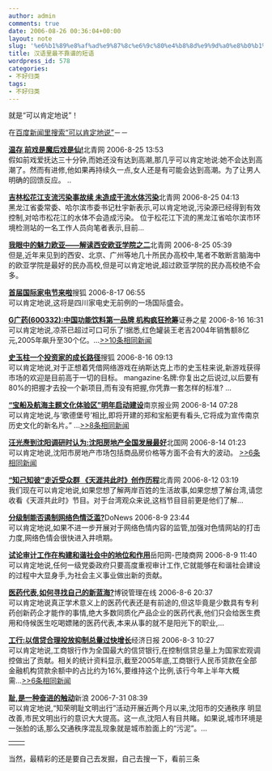 ```yaml
---
author: admin
comments: true
date: 2006-08-26 00:36:04+00:00
layout: note
slug: '%e6%b1%89%e8%af%ad%e9%87%8c%e6%9c%80%e4%b8%8d%e9%9d%a0%e8%b0%b1%e7%9a%84%e7%9f%ad%e8%af%ad'
title: 汉语里最不靠谱的短语
wordpress_id: 578
categories:
- 不好归类
tags:
- 不好归类
---
```


就是“可以肯定地说”！  
  
在[百度新闻里搜索“可以肯定地说”](http://news.baidu.com/ns?word=%22%BF%C9%D2%D4%BF%CF%B6%A8%B5%D8%CB%B5%2C%22&tn=news&from=news&ie=gb2312&bs=%22%BF%C9%D2%D4%BF%CF%B6%A8%B5%D8%CB%B5%2C%22&sr=0&cl=2&rn=20&ct=0)－－  
  
[**温存 前戏是魔后戏是仙!**](http://cache.sounews.ynet.com/cache2.aspx?url=68G74G74G70G3AG2FG2FG6CG61G64G79G2EG73G63G6FG6CG2EG63G6FG6DG2EG63G6EG2FG68G74G6DG6CG2FG32G30G30G36G2FG30G38G2FG30G30G34G30G30G36G30G30G32G5FG35G34G39G30G33G30G2EG73G68G74G6DG6CG)北青网 2006-8-25 13:53  
假如前戏爱抚达三十分钟,而她还没有达到高潮,那几乎可以肯定地说:她不会达到高潮了。然而有进修,他如果再持续久一点,女人还是有可能会达到高潮。为了让男人明确的回馈反应。 ..  
  
[**吉林松花江支流污染事故续 未造成干流水体污染**](http://cache.sounews.ynet.com/cache2.aspx?url=68G74G74G70G3AG2FG2FG6EG65G77G73G2EG73G6FG68G75G2EG63G6FG6DG2FG32G30G30G36G30G38G32G35G2FG6EG32G34G34G39G38G34G32G37G37G2EG73G68G74G6DG6CG)北青网 2006-8-25 04:13  
黑龙江省委常委、哈尔滨市委书记杜宇新表示,可以肯定地说,污染源已经得到有效控制,对哈市松花江的水体不会造成污染。 位于松花江下流的黑龙江省哈尔滨市环境检测站的一名工作人员向笔者表示,目前...  
  
[**我眼中的魅力欧亚——解读西安欧亚学院之二**](http://cache.sounews.ynet.com/cache2.aspx?url=68G74G74G70G3AG2FG2FG65G70G61G70G65G72G2EG68G6EG62G79G2EG63G6FG6DG2EG63G6EG2FG68G6EG72G62G2FG74G32G30G30G36G30G38G32G35G5FG36G33G32G32G35G37G2EG68G74G6DG)北青网 2006-8-25 05:39  
但是,近年来见到的西安、北京、广州等地几十所民办高校中,笔者不敢断言脑海中的欧亚学院是最好的民办高校,但是可以肯定地说,超过欧亚学院的民办高校绝不会多。  
  
[**首届国际家电节来啦**](http://news.sohu.com/20060817/n244840500.shtml)搜狐 2006-8-17 06:55  
可以肯定地说,这将是四川家电史无前例的一场国际盛会。   
  
[**G广药(600332):中国功能饮料第一品牌 机构疯狂抢筹**](http://resource.stockstar.com/stock/darticle.asp?id=SS,20060816,30435557&columnid=1033)证券之星 2006-8-16 16:31  
可以肯定地说,凉茶已超过可口可乐了!据悉,红色罐装王老吉2004年销售额8亿元,2005年飙升至30个亿。...[>>10条相同新闻](http://news.baidu.com/ns?word=%22%BF%C9%D2%D4%BF%CF%B6%A8%B5%D8%CB%B5%2C%22+cont:2848212456&cl=1&tn=news&rn=30)  
  
[**史玉柱一个投资家的成长路径**](http://news.sohu.com/20060816/n244821307.shtml)搜狐 2006-8-16 09:13  
可以肯定地说,对于正想着凭借网络游戏在纳斯达克上市的史玉柱来说,新游戏获得市场的欢迎是目前高于一切的目标。 mangazine·名牌:你复出之后说过,以后要有80%的把握才去投一个新项目,而有没有把握,你凭靠一套怎样的标准? ...  
  
[**“宝船及航海主题文化体验区”明年启动建设**](http://www.njnews.cn/w/ca799818.htm)南京报业网 2006-8-14 07:28  
可以肯定地说,与‘歌德堡号’相比,即将开建的郑和宝船更有看头,它将成为宣传南京历史文化的新名片。” ...[>>8条相同新闻](http://news.baidu.com/ns?word=%22%BF%C9%D2%D4%BF%CF%B6%A8%B5%D8%CB%B5%2C%22+cont:2742190290&cl=1&tn=news&rn=30)  
  
[**汪光焘到沈阳调研时认为:沈阳房地产全国发展最好**](http://newspaper.lndaily.com.cn/sdsb/200608/17547820060814.htm)北国网 2006-8-14 01:23  
可以肯定地说,沈阳市房地产市场包括商品房价格等方面不会有大的波动。 [>>6条相同新闻](http://news.baidu.com/ns?word=%22%BF%C9%D2%D4%BF%CF%B6%A8%B5%D8%CB%B5%2C%22+cont:1017276621&cl=1&tn=news&rn=30)  
  
[**“知己知彼”走近受众群 《天涯共此时》创作历程**](http://cache.sounews.ynet.com/cache2.aspx?url=68G74G74G70G3AG2FG2FG6DG65G64G69G61G2EG70G65G6FG70G6CG65G2EG63G6FG6DG2EG63G6EG2FG47G42G2FG32G32G31G31G34G2FG34G31G31G38G30G2FG34G34G32G34G34G2FG33G32G39G32G34G33G37G2EG68G74G6DG6CG)北青网 2006-8-12 03:19  
我们现在可以肯定地说,如果您想了解两岸百姓的生活故事,如果您想了解台湾,请您收看《天涯共此时》节目。对于台湾观众来说,这档节目目前更是他们了解...  
  
[**分级制能否遏制网络色情泛滥?**](http://home.donews.com/donews/article/1/100679.html)DoNews 2006-8-9 23:44  
可以肯定地说,如果不进一步开展对于网络色情内容的监管,加强对色情网站的打击力度,网络色情会很快进入井喷期。  
  
[**试论审计工作在构建和谐社会中的地位和作用**](http://www.803.com.cn/news/show.asp?id=356491)岳阳网-巴陵商网 2006-8-9 11:40  
可以肯定地说,任何一级党委政府只要高度重视审计工作,它就能够在和谐社会建设的过程中大显身手,为社会主义事业做出新的贡献。   
  
[**医药代表,如何寻找自己的新蓝海?**](http://www.boraid.com/darticle3/list.asp?id=59576)博锐管理在线 2006-8-6 20:37  
可以肯定地说真正学术意义上的医药代表还是有前途的,但这毕竟是少数具有专利药创新药企才能作的事情,绝大多数同质化产品企业的医药代表,他们只会给医生费用和侍候医生吃喝嫖赌的医药代表,本来从事的就不是阳光下的职业,...  
  
[**工行:以信贷合理投放抑制总量过快增长**](http://chinaeconomy.ce.cn/no13/newsmore/200608/03/t20060803_136325.shtml)经济日报 2006-8-3 10:27  
可以肯定地说,工商银行作为全国最大的信贷银行,在控制信贷总量上为国家宏观调控做出了贡献。相关的统计资料显示,截至2005年底,工商银行人民币贷款在全部金融机构贷款余额中的占比约为16%,要维持这个比例,该行今年上半年大概需...[>>6条相同新闻](http://news.baidu.com/ns?word=%22%BF%C9%D2%D4%BF%CF%B6%A8%B5%D8%CB%B5%2C%22+cont:4145082643&cl=1&tn=news&rn=30)  
  
[**耻,是一种奋进的触动**](http://news.sina.com.cn/s/2006-07-31/08399613187s.shtml)新浪 2006-7-31 08:39  
可以肯定地说,“知荣明耻文明出行”活动开展近两个月以来,沈阳市的交通秩序 明显改善,市民文明出行的意识大大提高。这一点,沈阳人有目共睹。如果说,城市环境是一张脸的话,那么交通秩序混乱现象就是城市脸面上的“污泥”。...  
<table cellpadding="2" cellspacing="0" ><tbody ><tr >
<td align="center" >  

</td>
<td class="zh" >  

</td></tr></tbody></table>
当然，最精彩的还是要自己去发掘，自己去搜一下，看前三条  
  

